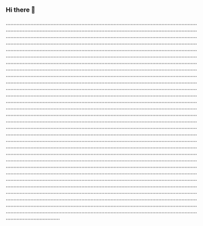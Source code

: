 ### Hi there 👋

...........................................................................................................................................................................................................................................................................................................................................................................................................................................................................................................................................................................................................................................................................................................................................................................................................................................................................................................................................................................................................................................................................................................................................................................................................................................................................................................................................................................................................................................................................................................................................................................................................................................................................................................................................................................................................................................................................................................................................................................................................................................................................................................................................................................................................................................................................................................................................................................................................................................................................................................................................................................................................................................................................................................................................................................................................................................................................................................................................................................................................................................................................................................................................................................................................................................................................................................................................................................................................................................................................................................................................................................................................................................................................................................................................................................................................................................................................................................
